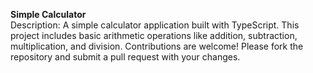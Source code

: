 **Simple Calculator**  
Description:
A simple calculator application built with TypeScript. This project includes basic arithmetic operations like addition, subtraction, multiplication, and division.
Contributions are welcome! Please fork the repository and submit a pull request with your changes.
